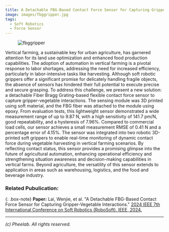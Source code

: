 ```yaml
---
title: A Detachable FBG-Based Contact Force Sensor for Capturing Gripper-Vegetable Interactions
image: images/fbggripper.jpg
tags:
  - Soft Robotics
  - Force Sensor
---
```


<figure class="figure">
  <img src="https://pheelab.github.io/images/fbggripper.jpg" alt="fbggripper">
</figure>

Vertical farming, a sustainable key for urban agriculture, has garnered attention for its land use optimization and enhanced food production capabilities. The adoption of automation in vertical farming is a pivotal response to labor shortages, addressing the need for increased efficiency, particularly in labor-intensive tasks like harvesting. Although soft robotic grippers offer a significant promise for delicately handling fragile objects, the absence of sensors has hindered their full potential to execute precise and secure grasping. To address this challenge, we present a new solution: a detachable Fiber Bragg Grating-based flexible contact force sensor to capture gripper-vegetable interactions. The sensing module was 3D printed using soft material, and the FBG fiber was attached to the module using epoxy. From evaluation tests, this lightweight sensor demonstrated a wide measurement range of up to 9.87 N, with a high sensitivity of 141.7 pm/N, good repeatability, and a hysteresis of 7.96%. Compared to commercial load cells, our sensor achieves a small measurement RMSE of 0.41 N and a percentage error of 4.15%. The sensor was integrated into two robotic 3D-printed soft grippers to enable real-time monitoring of dynamic contact force during vegetable harvesting in vertical farming scenarios. By reflecting contact status, this sensor provides a promising glimpse into the future of agricultural automation, enhancing operational efficiency and strengthening situation awareness and decision-making capabilities in vertical farms. Beyond agriculture, the versatility of this sensor extends to application in areas such as warehousing, logistics, and the food and beverage industry.



### Related Pubulication:

{: .box-note}
**Paper:** Lai, Wenjie, et al. "A Detachable FBG-Based Contact Force Sensor for Capturing Gripper-Vegetable Interactions." [2024 IEEE 7th International Conference on Soft Robotics (RoboSoft). IEEE, 2024.](https://doi.org/10.1109/ICRA57147.2024.10611433)

--- 
*(c)  Pheelab. All rights reserved.*
